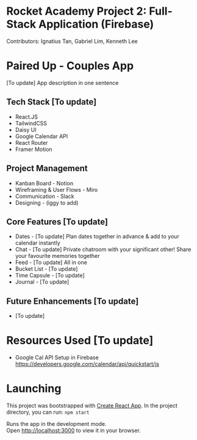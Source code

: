 # Rocket Academy Project 2: Full-Stack Application (Firebase)

Contributors: Ignatius Tan, Gabriel Lim, Kenneth Lee

# Paired Up - Couples App

[To update] App description in one sentence

## Tech Stack [To update]

- React.JS
- TailwindCSS
- Daisy UI
- Google Calendar API
- React Router
- Framer Motion

## Project Management

- Kanban Board - Notion
- Wireframing & User Flows - Miro
- Communication - Slack
- Designing - (iggy to add)

## Core Features [To update]

- Dates - [To update] Plan dates together in advance & add to your calendar instantly
- Chat - [To update] Private chatroom with your significant other! Share your favourite memories together
- Feed - [To update] All in one
- Bucket List - [To update]
- Time Capsule - [To update]
- Journal - [To update]

## Future Enhancements [To update]

- [To update]

# Resources Used [To update]

- Google Cal API Setup in Firebase https://developers.google.com/calendar/api/quickstart/js

# Launching

This project was bootstrapped with [Create React App](https://github.com/facebook/create-react-app). In the project directory, you can run: `npm start`

Runs the app in the development mode.\
Open [http://localhost:3000](http://localhost:3000) to view it in your browser.
